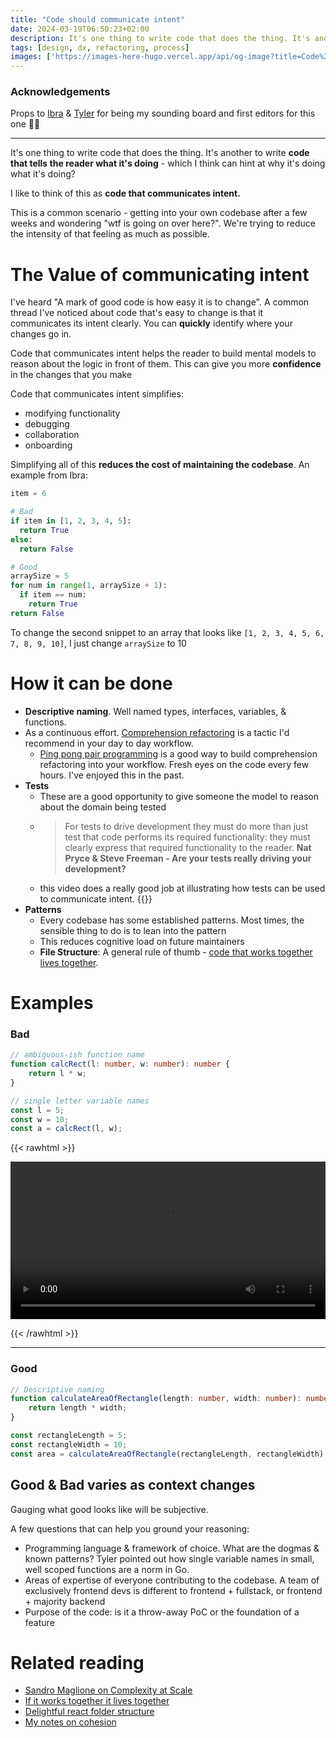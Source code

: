 ```yaml
---
title: "Code should communicate intent"
date: 2024-03-19T06:50:23+02:00
description: It's one thing to write code that does the thing. It's another to write code that tells the reader what it's doing
tags: [design, dx, refactoring, process]
images: ['https://images-here-hugo.vercel.app/api/og-image?title=Code%20should%20communicate%20intent']
---
```

### Acknowledgements
Props to [Ibra](https://ibrathesheriff.com) & [Tyler](https://www.tylerpillay.co.za/) for being my sounding board and first editors for this one 👊🏽


---

It's one thing to write code that does the thing.
It's another to write **code that tells the reader what it's doing** - which I think can hint at why it's doing what it's doing?

I like to think of this as **code that communicates intent.**

This is a common scenario - getting into your own codebase after a few weeks and wondering "wtf is going on over here?". We're trying to reduce the intensity of that feeling as much as possible.

# The Value of communicating intent
I've heard "A mark of good code is how easy it is to change".
A common thread I've noticed about code that's easy to change is that it communicates its intent clearly. You can **quickly** identify where your changes go in.

Code that communicates intent helps the reader to build mental models to reason about the logic in front of them.
This can give you more **confidence** in the changes that you make

Code that communicates intent simplifies:
- modifying functionality
- debugging
- collaboration 
- onboarding

Simplifying all of this **reduces the cost of maintaining the codebase**. An example from Ibra: 

```python
item = 6

# Bad
if item in [1, 2, 3, 4, 5]:
  return True
else:
  return False

# Good
arraySize = 5
for num in range(1, arraySize + 1):
  if item == num:
    return True
return False
```
To change the second snippet to an array that looks like `[1, 2, 3, 4, 5, 6, 7, 8, 9, 10]`, I just change `arraySize` to 10

# How it can be done
- **Descriptive naming**. Well named types, interfaces, variables, & functions.
- As a continuous effort. [Comprehension refactoring](https://martinfowler.com/articles/workflowsOfRefactoring/#comprehension) is a tactic I'd recommend in your day to day workflow.
  - [Ping pong pair programming](/pppp) is a good way to build comprehension refactoring into your workflow. Fresh eyes on the code every few hours. I've enjoyed this in the past.
- **Tests**
	- These are a good opportunity to give someone the model to reason about the domain being tested
	- > For tests to drive development they must do more than just test that code performs its required functionality: they must clearly express that required functionality to the reader. **Nat Pryce & Steve Freeman - Are your tests really driving your development?**
	- this video does a really good job at illustrating how tests can be used to communicate intent. {{<youtube MWsk1h8pv2Q>}}
- **Patterns**
	- Every codebase has some established patterns. Most times, the sensible thing to do is to lean into the pattern
	- This reduces cognitive load on future maintainers
	- **File Structure**: A general rule of thumb - [code that works together lives together](https://swizec.com/blog/if-it-works-together-it-lives-together/).

# Examples

### Bad
```ts
// ambiguous-ish function name
function calcRect(l: number, w: number): number {
    return l * w;
}

// single letter variable names
const l = 5;
const w = 10;
const a = calcRect(l, w);
```

{{< rawhtml >}} 

<video width=100% controls >
    <source src="https://d20tmfka7s58bt.cloudfront.net/memes/brotha-ew.mp4" >
    Your browser does not support the video tag.  
</video>

{{< /rawhtml >}}

---

### Good
```ts
// Descriptive naming
function calculateAreaOfRectangle(length: number, width: number): number {
    return length * width;
}

const rectangleLength = 5;
const rectangleWidth = 10;
const area = calculateAreaOfRectangle(rectangleLength, rectangleWidth);

```
## Good & Bad varies as context changes
Gauging what good looks like will be subjective.

A few questions that can help you ground your reasoning:
- Programming language & framework of choice. What are the dogmas & known patterns? Tyler pointed out how single variable names in small, well scoped functions are a norm in Go.
- Areas of expertise of everyone contributing to the codebase. A team of exclusively frontend devs is different to frontend + fullstack, or frontend + majority backend
- Purpose of the code: is it a throw-away PoC or the foundation of a feature
# Related reading
- [Sandro Maglione on Complexity at Scale](https://www.sandromaglione.com/articles/scale-complexity-in-software-applications)
- [If it works together it lives together](https://swizec.com/blog/if-it-works-together-it-lives-together/)
- [Delightful react folder structure](https://www.joshwcomeau.com/react/file-structure/)
- [My notes on cohesion](/cohesion)